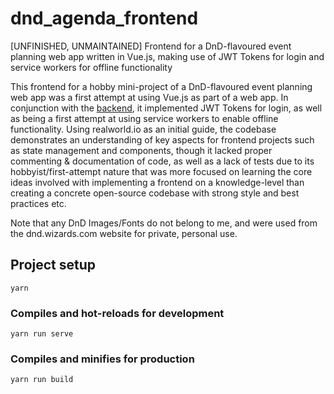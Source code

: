 # dnd_agenda_frontend
[UNFINISHED, UNMAINTAINED] Frontend for a DnD-flavoured event planning web app written in Vue.js, making use of JWT Tokens for login and service workers for offline functionality

This frontend for a hobby mini-project of a DnD-flavoured event planning web app was a first attempt at using Vue.js as part of a web app. In conjunction with the [backend](https://github.com/SRugina/dnd_agenda), it implemented JWT Tokens for login, as well as being a first attempt at using service workers to enable offline functionality. Using realworld.io as an initial guide, the codebase demonstrates an understanding of key aspects for frontend projects such as state management and components, though it lacked proper commenting & documentation of code, as well as a lack of tests due to its hobbyist/first-attempt nature that was more focused on learning the core ideas involved with implementing a frontend on a knowledge-level than creating a concrete open-source codebase with strong style and best practices etc.

Note that any DnD Images/Fonts do not belong to me, and were used from the dnd.wizards.com website for private, personal use.

## Project setup
```
yarn
```

### Compiles and hot-reloads for development
```
yarn run serve
```

### Compiles and minifies for production
```
yarn run build
```
